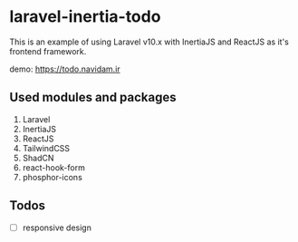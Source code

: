 # laravel-inertia-todo

This is an example of using Laravel v10.x with InertiaJS and ReactJS as it's frontend framework.

demo: https://todo.navidam.ir

## Used modules and packages
1. Laravel
2. InertiaJS
3. ReactJS
4. TailwindCSS
5. ShadCN
6. react-hook-form
7. phosphor-icons

## Todos
- [ ] responsive design
